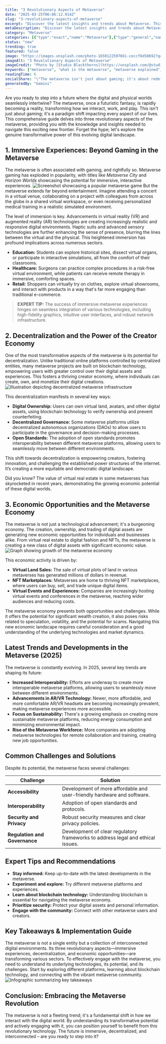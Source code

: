 ```yaml
---
title: "3 Revolutionary Aspects of Metaverse"
date: "2025-03-25T06:06:12.914Z"
slug: "3-revolutionary-aspects-of-metaverse"
excerpt: "Discover the latest insights and trends about Metaverse. This comprehensive guide covers everything you need to know about Metaverse in 2025."
metaDescription: "Discover the latest insights and trends about Metaverse. This comprehensive guide covers everything you need to know about Metaverse in 2025."
category: "Metaverse"
categories: [{"type":"exact","name":"Metaverse"},{"type":"general","name":"Technology"},{"type":"medium","name":"Software Engineering"},{"type":"specific","name":"3D Modeling"},{"type":"niche","name":"Avatar Animation"}]
status: "new"
trending: true
featured: false
image: "https://images.unsplash.com/photo-1650122597661-ceccf6d50692?q=85&w=1200&fit=max&fm=webp&auto=compress"
imageAlt: "3 Revolutionary Aspects of Metaverse"
imageCredit: "Photo by [Studio Blackthorns](https://unsplash.com/@studioblackthorns) on Unsplash"
keywords: ["metaverse", "what is the metaverse", "metaverse explained", "metaverse gaming", "metaverse investment", "best metaverse platforms", "metaverse future", "how to enter the metaverse", "metaverse virtual reality", "metaverse cryptocurrency"]
readingTime: 6
socialShare: "\"The metaverse isn't just about gaming; it's about redefining reality itself – creating entirely new economies, experiences, and ways of being.\""
generatedBy: "Gemini"
---
```




Are you ready to step into a future where the digital and physical worlds seamlessly intertwine?  The metaverse, once a futuristic fantasy, is rapidly becoming a reality, transforming how we interact, work, and play. This isn't just about gaming; it's a paradigm shift impacting every aspect of our lives. This comprehensive guide delves into three revolutionary aspects of the metaverse, providing you with the knowledge and insights needed to navigate this exciting new frontier.  Forget the hype; let's explore the genuine transformative power of this evolving digital landscape.

## 1. Immersive Experiences: Beyond Gaming in the Metaverse

The metaverse is often associated with gaming, and rightfully so.  Metaverse gaming has exploded in popularity, with titles like *Metaverse City* and *Horizon Worlds* showcasing the potential for immersive, interactive experiences. ![Screenshot showcasing a popular metaverse game](https://images.unsplash.com/photo-1650122654999-636c6645f064?q=85&w=1200&fit=max&fm=webp&auto=compress)  But the metaverse extends far beyond entertainment.  Imagine attending a concert in a virtual venue, collaborating on a project with colleagues from across the globe in a shared virtual workspace, or even receiving personalized medical training in a realistic simulated environment.

The level of immersion is key.  Advancements in virtual reality (VR) and augmented reality (AR) technologies are creating increasingly realistic and responsive digital environments.  Haptic suits and advanced sensory technologies are further enhancing the sense of presence, blurring the lines between the virtual and the physical.  This heightened immersion has profound implications across numerous sectors.

* **Education:**  Students can explore historical sites, dissect virtual organs, or participate in interactive simulations, all from the comfort of their classrooms.
* **Healthcare:** Surgeons can practice complex procedures in a risk-free virtual environment, while patients can receive remote therapy in immersive, comforting spaces.
* **Retail:**  Shoppers can virtually try on clothes, explore virtual showrooms, and interact with products in a way that's far more engaging than traditional e-commerce.

> **EXPERT TIP:**  The success of immersive metaverse experiences hinges on seamless integration of various technologies, including high-fidelity graphics, intuitive user interfaces, and robust network infrastructure.

## 2. Decentralization and the Power of the Creator Economy

One of the most transformative aspects of the metaverse is its potential for decentralization. Unlike traditional online platforms controlled by centralized entities, many metaverse projects are built on blockchain technology, empowering users with greater control over their digital assets and experiences.  This fosters a thriving creator economy, where individuals can create, own, and monetize their digital creations. ![Illustration depicting decentralized metaverse infrastructure](https://images.unsplash.com/photo-1650122597661-ceccf6d50692?q=85&w=1200&fit=max&fm=webp&auto=compress)

This decentralization manifests in several key ways:

* **Digital Ownership:**  Users can own virtual land, avatars, and other digital assets, using blockchain technology to verify ownership and prevent counterfeiting.
* **Decentralized Governance:**  Some metaverse platforms utilize decentralized autonomous organizations (DAOs) to allow users to participate in the governance and decision-making processes.
* **Open Standards:**  The adoption of open standards promotes interoperability between different metaverse platforms, allowing users to seamlessly move between different environments.

This shift towards decentralization is empowering creators, fostering innovation, and challenging the established power structures of the internet.  It’s creating a more equitable and democratic digital landscape.

Did you know?  The value of virtual real estate in some metaverses has skyrocketed in recent years, demonstrating the growing economic potential of these digital worlds.

## 3. Economic Opportunities and the Metaverse Economy

The metaverse is not just a technological advancement; it's a burgeoning economy.  The creation, ownership, and trading of digital assets are generating new economic opportunities for individuals and businesses alike.  From virtual real estate to digital fashion and NFTs, the metaverse is creating a new class of digital assets with significant economic value. ![Graph showing growth of the metaverse economy](https://images.unsplash.com/photo-1619472032094-eadb7ec01655?q=85&w=1200&fit=max&fm=webp&auto=compress)

This economic activity is driven by:

* **Virtual Land Sales:**  The sale of virtual plots of land in various metaverses has generated millions of dollars in revenue.
* **NFT Marketplaces:**  Metaverses are home to thriving NFT marketplaces, where users can buy, sell, and trade unique digital items.
* **Virtual Events and Experiences:**  Companies are increasingly hosting virtual events and conferences in the metaverse, reaching wider audiences and reducing costs.

The metaverse economy presents both opportunities and challenges.  While it offers the potential for significant wealth creation, it also poses risks related to speculation, volatility, and the potential for scams.  Navigating this new economic landscape requires careful consideration and a good understanding of the underlying technologies and market dynamics.

##  Latest Trends and Developments in the Metaverse (2025)

The metaverse is constantly evolving.  In 2025, several key trends are shaping its future:

* **Increased Interoperability:**  Efforts are underway to create more interoperable metaverse platforms, allowing users to seamlessly move between different environments.
* **Advancements in AR/VR Technology:**  Newer, more affordable, and more comfortable AR/VR headsets are becoming increasingly prevalent, making metaverse experiences more accessible.
* **Focus on Sustainability:**  There's a growing emphasis on creating more sustainable metaverse platforms, reducing energy consumption and minimizing environmental impact.
* **Rise of the Metaverse Workforce:**  More companies are adopting metaverse technologies for remote collaboration and training, creating new job opportunities.

## Common Challenges and Solutions

Despite its potential, the metaverse faces several challenges:

| Challenge                     | Solution                                                                      |
|------------------------------|------------------------------------------------------------------------------|
| **Accessibility**             | Development of more affordable and user-friendly hardware and software.         |
| **Interoperability**          | Adoption of open standards and protocols.                                     |
| **Security and Privacy**      | Robust security measures and clear privacy policies.                            |
| **Regulation and Governance** | Development of clear regulatory frameworks to address legal and ethical issues. |

## Expert Tips and Recommendations

* **Stay informed:** Keep up-to-date with the latest developments in the metaverse.
* **Experiment and explore:** Try different metaverse platforms and experiences.
* **Learn about blockchain technology:** Understanding blockchain is essential for navigating the metaverse economy.
* **Prioritize security:** Protect your digital assets and personal information.
* **Engage with the community:** Connect with other metaverse users and creators.

## Key Takeaways & Implementation Guide

The metaverse is not a single entity but a collection of interconnected digital environments.  Its three revolutionary aspects—immersive experiences, decentralization, and economic opportunities—are transforming various sectors.  To effectively engage with the metaverse, you need to understand its underlying technologies, its potential, and its challenges.  Start by exploring different platforms, learning about blockchain technology, and connecting with the vibrant metaverse community. ![Infographic summarizing key takeaways](https://images.unsplash.com/photo-1668041904884-7167515fd4d7?q=85&w=1200&fit=max&fm=webp&auto=compress)

## Conclusion:  Embracing the Metaverse Revolution

The metaverse is not a fleeting trend; it's a fundamental shift in how we interact with the digital world.  By understanding its transformative potential and actively engaging with it, you can position yourself to benefit from this revolutionary technology.  The future is immersive, decentralized, and interconnected – are you ready to step into it?

